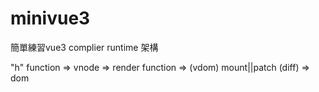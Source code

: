 # minivue3
簡單練習vue3 complier runtime 架構

"h" function => vnode => render function => (vdom) mount||patch (diff) => dom
